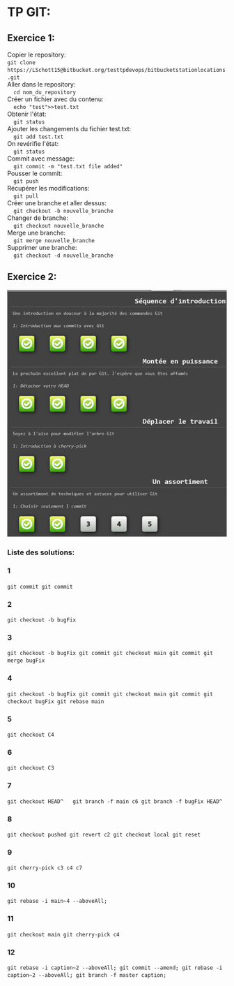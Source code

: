 # TP GIT:
## Exercice 1:
Copier le repository:  
`
git clone https://LSchott15@bitbucket.org/testtpdevops/bitbucketstationlocations.git  
`  
Aller dans le repository:  
`  
cd nom_du_repository
`  
Créer un fichier avec du contenu:  
`  
echo "test">>test.txt  
`  
Obtenir l'état:  
`  
git status  
`  
Ajouter les changements du fichier test.txt:  
`  
git add test.txt  
`  
On revérifie l'état:  
`  
git status  
`  
Commit avec message:  
`  
git commit -m "test.txt file added"  
`  
Pousser le commit:  
`  
git push  
`  
Récupérer les modifications:  
`  
git pull  
`  
Créer une branche et aller dessus:  
`  
git checkout -b nouvelle_branche  
`  
Changer de branche:  
`  
git checkout nouvelle_branche  
`  
Merge une branche:  
`  
git merge nouvelle_branche  
`  
Supprimer une branche:  
`  
git checkout -d nouvelle_branche  
`  
## Exercice 2:
![image](gitbranch.PNG)  

### Liste des solutions:  
### 1  
`
git commit
git commit
`
### 2
`
git checkout -b bugFix 
`
### 3
`
git checkout -b bugFix git commit git checkout main git commit git merge bugFix
`
### 4
`
git checkout -b bugFix git commit git checkout main git commit git 
checkout bugFix git rebase main
`
### 5
`
git checkout C4
`
### 6
`
git checkout C3
`
### 7
`
git checkout HEAD^  
git branch -f main c6
git branch -f bugFix HEAD^
`
### 8
`
git checkout pushed
git revert c2
git checkout local
git reset
`
### 9
`
git cherry-pick c3 c4 c7
`
### 10
`
git rebase -i main~4 --aboveAll;
`
### 11
`
git checkout main
git cherry-pick c4
`
### 12
`
git rebase -i caption~2 --aboveAll;
git commit --amend;
git rebase -i caption~2 --aboveAll;
git branch -f master caption;
`